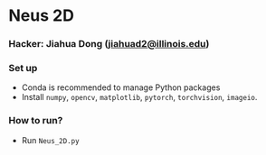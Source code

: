 # Neus 2D
### Hacker: Jiahua Dong (jiahuad2@illinois.edu)

### Set up
- Conda is recommended to manage Python packages
- Install `numpy`, `opencv`, `matplotlib`, `pytorch`, `torchvision`, `imageio`.

### How to run?
- Run `Neus_2D.py`
